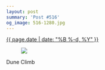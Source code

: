 ```yaml
---
layout: post
summary: 'Post #516'
og_image: 516-1280.jpg
---
```


<p>
 <time>
  <a href="/516">
   {{ page.date | date: "%B %-d, %Y" }}
  </a>
 </time>
 <a href="/516">
  <figure data-taken="8/14/2016">
   <img sizes="(min-width: 700px) 50vw, calc(100vw - 2rem)" src="{{ site.assets_url }}/516-640.jpg" srcset="{{ site.assets_url }}/516-320.jpg 320w, {{ site.assets_url }}/516-640.jpg 640w, {{ site.assets_url }}/516-960.jpg 960w, {{ site.assets_url }}/516-1280.jpg 1280w"/>
  </figure>
 </a>
 <span>
  Dune Climb
 </span>
</p>
